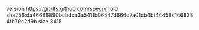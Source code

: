 version https://git-lfs.github.com/spec/v1
oid sha256:da46686890bcbdca3a5411b06547d666d7a01cb4bf44458c1468384fb79c2d9b
size 8415
